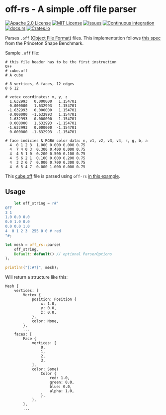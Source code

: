 # off-rs - A simple .off file parser

[![Apache 2.0 License](https://img.shields.io/badge/License-Apache%202.0-blue?style=for-the-badge)](http://www.apache.org/licenses/LICENSE-2.0)
[![MIT License](https://img.shields.io/badge/License-MIT-blue?style=for-the-badge)](http://opensource.org/licenses/MIT)
[![Issues](https://img.shields.io/github/issues/michidk/off-rs?style=for-the-badge)](https://github.com/michidk/off-rs/issues?q=is%3Aissue+is%3Aopen+sort%3Aupdated-desc)
[![Continuous integration](https://img.shields.io/github/workflow/status/michidk/off-rs/Continuous%20Integration?style=for-the-badge)](https://github.com/michidk/off-rs/actions)
[![docs.rs](https://img.shields.io/docsrs/off-rs?style=for-the-badge)](https://docs.rs/off-rs)
[![Crates.io](https://img.shields.io/crates/v/off-rs?style=for-the-badge)](https://crates.io/crates/off-rs)

Parses `.off` ([Object File Format](<https://en.wikipedia.org/wiki/OFF_(file_format)>)) files.
This implementation follows [this spec](https://people.sc.fsu.edu/~jburkardt/data/off/off.html) from the Princeton Shape Benchmark.

Sample `.off` file:

```off
# this file header has to be the first instruction
OFF
# cube.off
# A cube

# 8 vertices, 6 faces, 12 edges
8 6 12

# vetex coordinates: x, y, z
  1.632993   0.000000   1.154701
  0.000000   1.632993   1.154701
 -1.632993   0.000000   1.154701
  0.000000  -1.632993   1.154701
  1.632993   0.000000  -1.154701
  0.000000   1.632993  -1.154701
 -1.632993   0.000000  -1.154701
  0.000000  -1.632993  -1.154701

# face indicies & RGBA color data: n, v1, v2, v3, v4, r, g, b, a
  4  0 1 2 3  1.000 0.000 0.000 0.75
  4  7 4 0 3  0.300 0.400 0.000 0.75
  4  4 5 1 0  0.200 0.500 0.100 0.75
  4  5 6 2 1  0.100 0.600 0.200 0.75
  4  3 2 6 7  0.000 0.700 0.300 0.75
  4  6 5 4 7  0.000 1.000 0.000 0.75
```

This [cube.off](examples/cube.off) file is parsed using `off-rs` [in this example](examples/cube.rs).

## Usage

```rust
    let off_string = r#"
OFF
3 1
1.0 0.0 0.0
0.0 1.0 0.0
0.0 0.0 1.0
4  0 1 2 3  255 0 0 # red
"#;

let mesh = off_rs::parse(
    off_string,
    Default::default() // optional ParserOptions
);

println!("{:#?}", mesh);
```

Will return a structure like this:

```jsonc
Mesh {
    vertices: [
        Vertex {
            position: Position {
                x: 1.0,
                y: 0.0,
                z: 0.0,
            },
            color: None,
        },
        ...
    faces: [
        Face {
            vertices: [
                0,
                1,
                2,
                3,
            ],
            color: Some(
                Color {
                    red: 1.0,
                    green: 0.0,
                    blue: 0.0,
                    alpha: 1.0,
                },
            ),
        },
        ...
```
